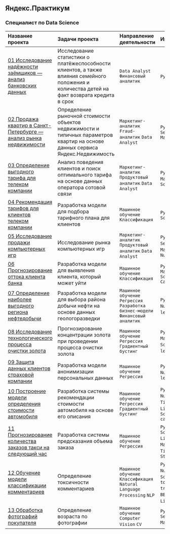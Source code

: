 ## Яндекс.Практикум

### Специалист по Data Science

| Название проекта | Задачи проекта | Направление деятельности | Инструменты |
| :- | :- | :- | :- |
| [01 Исследование надёжности заёмщиков — анализ банковских данных](https://github.com/Kri5PO/Projects/tree/main/01_Анализ_банковских_данных) | Исследование статистики о платёжеспособности клиентов, а также влияния семейного положения и количества детей на факт возврата кредита в срок | `Data Analyst` `Финансовый аналитик` | `Python` `Pandas` |
| [02 Продажа квартир в Санкт-Петербурге — анализ рынка недвижимости](https://github.com/Kri5PO/Projects/tree/main/02_Анализ_%20рынка_недвижимости) | Определение рыночной стоимости объектов недвижимости и типичных параметров квартир на основе данных сервиса Яндекс.Недвижимость | `Маркетинг-аналитик` `Fraud-аналитик` `Data Analyst` | `Python` `Pandas` `Seaborn` `Matplotlib` |
| [03 Определение выгодного тарифа для телеком компании](https://github.com/Kri5PO/Projects/tree/main/03_Определение_выгодного_тарифа_для_телеком_компании) | Анализ поведения клиентов и поиск оптимального тарифа на основе данных оператора сотовой связи | `Маркетинг-аналитик` `Продуктовый аналитик` `Data Analyst` |  `Python` `Pandas` `Matplotlib` `NumPy` `SciPy` |
| [04 Рекомендация тарифов для клиентов телеком компании](https://github.com/Kri5PO/Projects/tree/main/04_Рекомендация_тарифов_для_клиентов_телеком_компании) | Разработка модели для подбора тарифного плана для клиентов | `Машинное обучение` `Классификация` | `Python` `Pandas` `Scikit-learn` |
| [05 Исследование продажи компьютерных игр](https://github.com/Kri5PO/Projects/tree/main/05_Исследование_продажи_компьютерных_игр) | Исследование рынка компьютерных игр | `Маркетинг-аналитик` `Продуктовый аналитик` `Data Analyst` | `Python` `Pandas` `Seaborn` `Plotly` `Matplotlib` `Pylab` `NumPy` |
| [06 Прогнозирование оттока клиента банка](https://github.com/Kri5PO/Projects/tree/main/06_Прогнозирование_оттока_клиента_банка) | Разработка модели для выявления клиента, который может уйти | `Машинное обучение` `Классификация` | `Python` `Pandas` `Matplotlib` `Scikit-learn` `CatBoost` |
| [07 Определение наиболее выгодного региона нефтедобычи](https://github.com/Kri5PO/Projects/tree/main/07_Определение_выгодного_региона_нефтедобычи) | Разработка модели для выбора района добычи нефти на основе данных геологоразведки | `Машинное обучение` `Регрессия` `Разработка бизнес-модели` `Финансовый аналитик` | `Python` `Pandas` `NumPy` `Scikit-learn` `SciPy` |
| [08 Исследование технологического процесса очистки золота](https://github.com/Kri5PO/Projects/tree/main/08_Исследование_технологического_процесса_очистки_золота) | Прогнозирование концентрации золота при проведении процесса очистки золота | `Машинное обучение` `Регрессия` `Градиентный бустинг` | `Python` `Pandas` `Matplotlib` `NumPy` `SciPy` `Scikit-learn` `CatBoost` |
| [09 Защита данных клиентов страховой компании](https://github.com/Kri5PO/Projects/tree/main/09_Защита_данных_клиентов_страховой_компании) | Разработка модели анонимизации персональных данных | `Машинное обучение` `Регрессия` | `Python` `Pandas` `NumPy` `Scikit-learn` |
| [10 Построение модели определения стоимости автомобиля](https://github.com/Kri5PO/Projects/tree/main/10_Построение_модели_определения_стоимости_автомобиля) | Разработка системы рекомендации стоимости автомобиля на основе его описания | `Машинное обучение` `Регрессия` `Градиентный бустинг` | `Python` `Pandas` `NumPy` `Matplotlib` `Time` `CatBoost` `LightGBM` `XGBoost` `Scikit-learn` `category_encoders` |
| [11 Прогнозирование количества заказов такси на следующий час](https://github.com/Kri5PO/Projects/tree/main/11_Прогнозирование_количества_заказов_такси_на_следующий_час) | Разработка системы предсказания объема заказа | `Машинное обучение` `Регрессия` | `Python` `Pandas` `Scikit-learn` `LightGBM` `XGBoost` `Matplotlib` `NumPy` `Time` `Calendar` `StatsModels` |
| [12 Обучение модели классификации комментариев](https://github.com/Kri5PO/Projects/tree/main/12_Обучение_модели_классификации_комментариев) | Определение токсичности комментариев | `Машинное обучение` `Классификация` `Natural Language Processing` `NLP` | `Python` `Pandas` `NumPy` `Matplotlib` `Scikit-learn` `Time` `torch` `transformers` `re` `BERT` `nltk` `tf-idf` `LightGBM` `tqdm` |
| [13 Обработка фотографий покупателя](https://github.com/Kri5PO/Projects/tree/main/13_Обработка_фотографий_покупателя) | Определение возраста по фотографии | `Машинное обучение` `Computer Vision` `CV` | `Python` `Pandas` `Seaborn` `Matplotlib` `Keras` |


```python

```
